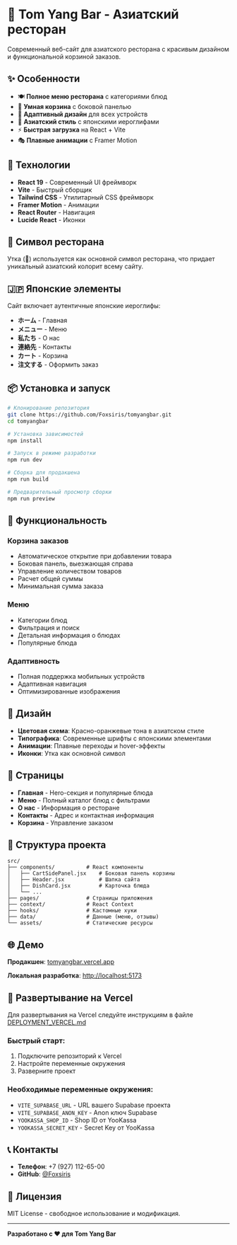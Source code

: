 # 🦆 Tom Yang Bar - Азиатский ресторан

Современный веб-сайт для азиатского ресторана с красивым дизайном и функциональной корзиной заказов.

## ✨ Особенности

- 🍽️ **Полное меню ресторана** с категориями блюд
- 🛒 **Умная корзина** с боковой панелью
- 📱 **Адаптивный дизайн** для всех устройств
- 🎨 **Азиатский стиль** с японскими иероглифами
- ⚡ **Быстрая загрузка** на React + Vite
- 🎭 **Плавные анимации** с Framer Motion

## 🚀 Технологии

- **React 19** - Современный UI фреймворк
- **Vite** - Быстрый сборщик
- **Tailwind CSS** - Утилитарный CSS фреймворк
- **Framer Motion** - Анимации
- **React Router** - Навигация
- **Lucide React** - Иконки

## 🦆 Символ ресторана

Утка (🦆) используется как основной символ ресторана, что придает уникальный азиатский колорит всему сайту.

## 🇯🇵 Японские элементы

Сайт включает аутентичные японские иероглифы:
- **ホーム** - Главная
- **メニュー** - Меню
- **私たち** - О нас
- **連絡先** - Контакты
- **カート** - Корзина
- **注文する** - Оформить заказ

## 📦 Установка и запуск

```bash
# Клонирование репозитория
git clone https://github.com/Foxsiris/tomyangbar.git
cd tomyangbar

# Установка зависимостей
npm install

# Запуск в режиме разработки
npm run dev

# Сборка для продакшена
npm run build

# Предварительный просмотр сборки
npm run preview
```

## 🎯 Функциональность

### Корзина заказов
- Автоматическое открытие при добавлении товара
- Боковая панель, выезжающая справа
- Управление количеством товаров
- Расчет общей суммы
- Минимальная сумма заказа

### Меню
- Категории блюд
- Фильтрация и поиск
- Детальная информация о блюдах
- Популярные блюда

### Адаптивность
- Полная поддержка мобильных устройств
- Адаптивная навигация
- Оптимизированные изображения

## 🎨 Дизайн

- **Цветовая схема**: Красно-оранжевые тона в азиатском стиле
- **Типографика**: Современные шрифты с японскими элементами
- **Анимации**: Плавные переходы и hover-эффекты
- **Иконки**: Утка как основной символ

## 📱 Страницы

- **Главная** - Hero-секция и популярные блюда
- **Меню** - Полный каталог блюд с фильтрами
- **О нас** - Информация о ресторане
- **Контакты** - Адрес и контактная информация
- **Корзина** - Управление заказом

## 🔧 Структура проекта

```
src/
├── components/          # React компоненты
│   ├── CartSidePanel.jsx    # Боковая панель корзины
│   ├── Header.jsx           # Шапка сайта
│   ├── DishCard.jsx         # Карточка блюда
│   └── ...
├── pages/               # Страницы приложения
├── context/             # React Context
├── hooks/               # Кастомные хуки
├── data/                # Данные (меню, отзывы)
└── assets/              # Статические ресурсы
```

## 🌐 Демо

**Продакшен**: [tomyangbar.vercel.app](https://tomyangbar.vercel.app)

**Локальная разработка**: [http://localhost:5173](http://localhost:5173)

## 🚀 Развертывание на Vercel

Для развертывания на Vercel следуйте инструкциям в файле [DEPLOYMENT_VERCEL.md](./DEPLOYMENT_VERCEL.md)

### Быстрый старт:
1. Подключите репозиторий к Vercel
2. Настройте переменные окружения
3. Разверните проект

### Необходимые переменные окружения:
- `VITE_SUPABASE_URL` - URL вашего Supabase проекта
- `VITE_SUPABASE_ANON_KEY` - Anon ключ Supabase
- `YOOKASSA_SHOP_ID` - Shop ID от YooKassa
- `YOOKASSA_SECRET_KEY` - Secret Key от YooKassa

## 📞 Контакты

- **Телефон**: +7 (927) 112-65-00
- **GitHub**: [@Foxsiris](https://github.com/Foxsiris)

## 📄 Лицензия

MIT License - свободное использование и модификация.

---

**Разработано с ❤️ для Tom Yang Bar**

